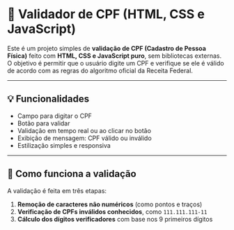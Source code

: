 # 🔎 Validador de CPF (HTML, CSS e JavaScript)

Este é um projeto simples de **validação de CPF (Cadastro de Pessoa Física)** feito com **HTML, CSS e JavaScript puro**, sem bibliotecas externas. O objetivo é permitir que o usuário digite um CPF e verifique se ele é válido de acordo com as regras do algoritmo oficial da Receita Federal.

---

## 💡 Funcionalidades

- Campo para digitar o CPF
- Botão para validar
- Validação em tempo real ou ao clicar no botão
- Exibição de mensagem: CPF válido ou inválido
- Estilização simples e responsiva

---

## 🧪 Como funciona a validação

A validação é feita em três etapas:

1. **Remoção de caracteres não numéricos** (como pontos e traços)
2. **Verificação de CPFs inválidos conhecidos**, como `111.111.111-11`
3. **Cálculo dos dígitos verificadores** com base nos 9 primeiros dígitos
